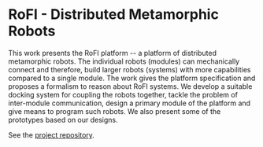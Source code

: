 # RoFI - Distributed Metamorphic Robots

This work presents the RoFI platform -- a platform of distributed metamorphic
robots. The individual robots (modules) can mechanically connect and therefore,
build larger robots (systems) with more capabilities compared to a single
module. The work gives the platform specification and proposes a formalism to
reason about RoFI systems. We develop a suitable docking system for coupling the
robots together, tackle the problem of inter-module communication, design a
primary module of the platform and give means to program such robots. We also
present some of the prototypes based on our designs.

See the [project repository](https://github.com/paradise-fi/rofi).

